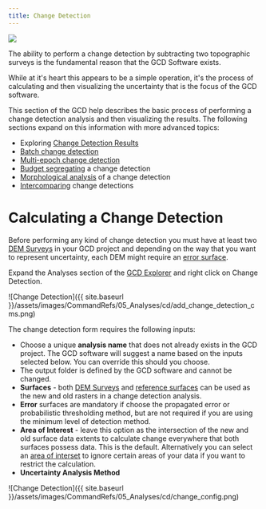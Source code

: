 ```yaml
---
title: Change Detection
---
```


<div class="float-right">
<img src="{{ site.baseurl }}/assets/images/Fly_GCD_DoD_Cartoon.png"></div>

The ability to perform a change detection by subtracting two topographic surveys is the fundamental reason that the GCD Software exists.

While at it's heart this appears to be a simple operation, it's the process of calculating and then visualizing the uncertainty that is the focus of the GCD software.

This section of the GCD help describes the basic process of performing a change detection analysis and then visualizing the results. The following sections expand on this information with more advanced topics:

* Exploring [Change Detection Results]()
* [Batch change detection]()
* [Multi-epoch change detection]()
* [Budget segregating]() a change detection
* [Morphological analysis]() of a change detection
* [Intercomparing]() change detections

# Calculating a Change Detection

Before performing any kind of change detection you must have at least two [DEM Surveys]() in your GCD project and depending on the way that you want to represent uncertainty, each DEM might require an [error surface]().

Expand the Analyses section of the [GCD Explorer]() and right click on Change Detection. 

![Change Detection]({{ site.baseurl }}/assets/images/CommandRefs/05_Analyses/cd/add_change_detection_cms.png)

The change detection form requires the following inputs:

* Choose a unique **analysis name** that does not already exists in the GCD project. The GCD software will suggest a name based on the inputs selected below. You can override this should you choose.
* The output folder is defined by the GCD software and cannot be changed.
* **Surfaces** - both [DEM Surveys]() and [reference surfaces]() can be used as the new and old rasters in a change detection analysis.
* **Error** surfaces are mandatory if choose the propagated error or probabilistic thresholding method, but are not required if you are using the minimum level of detection method.
* **Area of Interest** - leave this option as the intersection of the new and old surface data extents to calculate change everywhere that both surfaces possess data. This is the default. Alternatively you can select an [area of interset]() to ignore certain areas of your data if you want to restrict the calculation.
* **Uncertainty Analysis Method**

![Change Detection]({{ site.baseurl }}/assets/images/CommandRefs/05_Analyses/cd/change_config.png)
